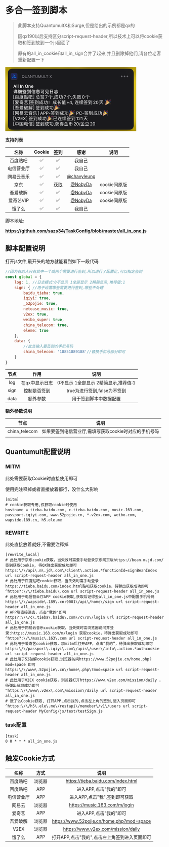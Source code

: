 # 多合一签到脚本

> 此脚本支持QuantumultX和Surge,但是给出的示例都是qx的
>
> 因qx190以后支持区分script-request-header,所以技术上可以将cookie获取和签到放到一个js里面了
>
> 原有的all_in_cookie和all_in_sign合并了起来,并且删除掉他们,请各位老客重新配置一下

<img src="assets/image-20200116103533642.png" alt="image-20200116103533642" style="zoom:50%;" />

**支持列表**

|    名称    | Cookie |                             签到                             |                     感谢                     |     说明     |
| :--------: | :----: | :----------------------------------------------------------: | :------------------------------------------: | :----------: |
|  百度贴吧  |   ✅    |                              ✅                               |                    我自己                    |              |
| 电信营业厅 |   ✅    |                              ✅                               |                    我自己                    |              |
| 网易云音乐 |   ✅    |                              ✅                               | [@chavyleung](https://github.com/chavyleung) |              |
|    京东    |   ✅    | [获取](https://github.com/NobyDa/Script/blob/master/JD-DailyBonus/JD_DailyBonus.js) |     [@NobyDa](https://github.com/NobyDa)     | cookie同原版 |
|  吾爱破解  |   ✅    |                              ✅                               |     [@NobyDa](https://github.com/NobyDa)     | cookie同原版 |
| 爱奇艺VIP  |   ✅    |                              ✅                               |     [@NobyDa](https://github.com/NobyDa)     | cookie同原版 |
|   饿了么   |   ✅    |                              ✅                               |                    我自己                    |              |

脚本地址:

**https://github.com/sazs34/TaskConfig/blob/master/all_in_one.js**

## 脚本配置说明

打开js文件,最开头的地方就能看到如下一段代码

```javascript
//因为有的人只有其中一个或两个需要进行签到,所以进行了配置化,可以指定签到
const global = {
    log: 1, //日志模式:0不显示 1全部显示 2精简显示,推荐值:1
    sign: { //用于设置哪些需要进行签到,哪些不处理
        baidu_tieba: true,
        iqiyi: true,
        _52pojie: true,
        netease_music: true,
        v2ex: true,
        weibo_super: true,
        china_telecom: true,
        eleme: true
    },
    data: {
        //此处输入要签到的手机号码
        china_telecom: '18851889188'//替换手机号部分即可
    }
}
```

| 节点 |      作用      |                 说明                 |
| :--: | :------------: | :----------------------------------: |
| log  | 在qx中显示日志 | 0不显示 1全部显示 2精简显示,推荐值:1 |
| sign |  控制是否签到  |     true为进行签到,false为不签到     |
| data |    额外参数    |        用于签到脚本中数据配置        |

**额外参数说明**

|     节点      |                         说明                          |
| :-----------: | :---------------------------------------------------: |
| china_telecom | 如果要签到电信营业厅,需填写获取cookie时对应的手机号码 |
|               |                                                       |

## Quantumult配置说明

### MITM

此处需要获取Cookie时直接使用即可

使用完注释掉或者直接放着都行，没什么大影响

```
[mitm]
# cookie获取专用,仅获取cookie时使用
hostname = tieba.baidu.com, c.tieba.baidu.com, music.163.com, passport.iqiyi.com, www.52pojie.cn, *.v2ex.com, weibo.com, wapside.189.cn, h5.ele.me
```
### REWRITE

此处直接放着就好,不需要注释掉

```
[rewrite_local]
# 此处用于京东cookie获取，当失效时需要手动登录京东网页版https://bean.m.jd.com/ 签到获取Cookie, 待QX弹出获取成功即可
https:\/\/api\.m\.jd\.com\/client\.action.*functionId=signBeanIndex url script-request-header all_in_one.js
# 此处用于百度贴吧cookie获取，当失效时需手动登录https://tieba.baidu.com/index.html贴吧获取cookie，待弹出获取成功即可
^https?:\/\/tieba.baidu\.com url script-request-header all_in_one.js
# 此处用于电信营业厅APP cookie获取,获取后记得去all_in_one.js中配置手机号码
https:\/\/wapside\.189\.cn:9001\/api\/home\/sign url script-request-header all_in_one.js
# APP端直接进去，点击"我的"即可
https?:\/\/c\.tieba\.baidu\.com\/c\/s\/login url script-request-header all_in_one.js
# 此处用于网易云音乐cookie获取，当失效时需浏览器访问并登录:https://music.163.com/m/login 获取cookie，待弹出获取成功即可
^https?:\/\/music\.163\.com url script-request-header all_in_one.js
# 此处用于爱奇艺cookie获取，加mitm后打开APP，点击“我的”，待弹出获取成功即可
https:\/\/passport\.iqiyi\.com\/apis\/user\/info\.action.*authcookie url script-request-header all_in_one.js
# 此处用于52破解cookie获取,浏览器访问https://www.52pojie.cn/home.php?mod=space 即可
https:\/\/www\.52pojie\.cn\/home\.php\?mod=space url script-request-header all_in_one.js
# 此处用于V2EX cookie获取，浏览器打开https://www.v2ex.com/mission/daily ，待弹出获取成功即可
^https:\/\/www\.v2ex\.com\/mission\/daily url script-request-header all_in_one.js
# 饿了么Cookie获取, 打开APP,点击我的,点击左上角的签到,进入页面即可
^https:\/\/h5\.ele\.me\/restapi\/memeber\/v1\/users url script-request-header MyConfig/js/test/testSign.js

```

### task配置

```
[task]
0 0 * * * all_in_one.js
```

## 触发Cookie方式

|    名称    |  方式  |                     说明                      |
| :--------: | :----: | :-------------------------------------------: |
|  百度贴吧  | 浏览器 |      https://tieba.baidu.com/index.html       |
|  百度贴吧  |  APP   |            进入APP,点击"我的"即可             |
| 电信营业厅 |  APP   |         进入APP,点击"我",签到即可获取         |
|   网易云   | 浏览器 |         https://music.163.com/m/login         |
|   爱奇艺   |  APP   |            进入APP,点击"我的"即可             |
|  吾爱破解  | 浏览器 |   https://www.52pojie.cn/home.php?mod=space   |
|    V2EX    | 浏览器 |      https://www.v2ex.com/mission/daily       |
|   饿了么   |  APP   | 打开APP,点击"我的",点击左上角签到进入页面即可 |